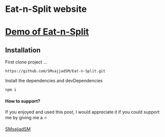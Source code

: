 
# Eat-n-Split website

[Demo of Eat-n-Split](https://smsajjadsm.github.io/Eat-n-Split/)
===



## Installation


First clone project ...

```sh
https://github.com/SMsajjadSM/Eat-n-Split.git
```

Install the dependencies and devDependencies

```sh
npm i
```


#### How to support?
 If you enjoyed and used this post,
I would appreciate it if you could
support me by giving me a ⭐

[SMsajjadSM](https://github.com/SMsajjadSM/Eat-n-Split)

